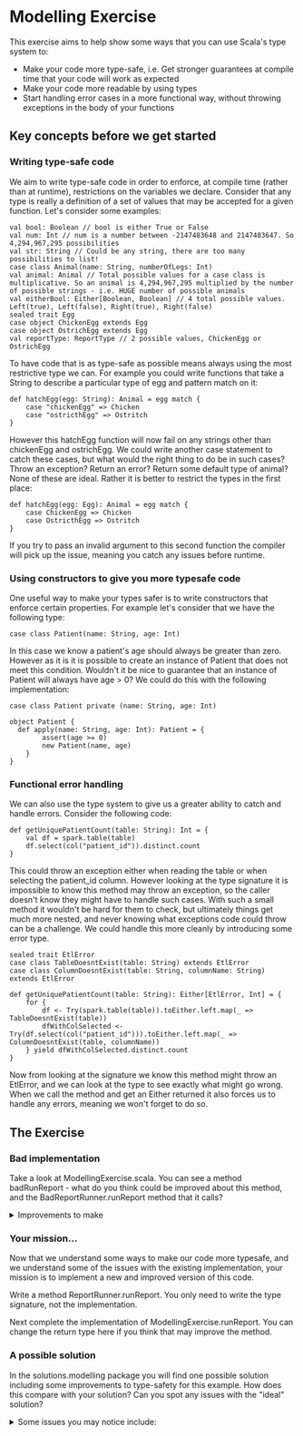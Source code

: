 # Modelling Exercise

This exercise aims to help show some ways that you can use Scala's type system to:

* Make your code more type-safe, i.e. Get stronger guarantees at compile time that your code will work as expected
* Make your code more readable by using types
* Start handling error cases in a more functional way, without throwing exceptions in the body of your functions

## Key concepts before we get started

### Writing type-safe code
We aim to write type-safe code in order to enforce, at compile time (rather than at runtime), restrictions on the
variables we declare. Consider that any type is really a definition of a set of values that may be accepted for a given
function. Let's consider some examples:

```
val bool: Boolean // bool is either True or False
val num: Int // num is a number between -2147483648 and 2147483647. So 4,294,967,295 possibilities
val str: String // Could be any string, there are too many possibilities to list!
case class Animal(name: String, numberOfLegs: Int)
val animal: Animal // Total possible values for a case class is multiplicative. So an animal is 4,294,967,295 multiplied by the number of possible strings - i.e. HUGE number of possible animals
val eitherBool: Either[Boolean, Boolean] // 4 total possible values. Left(true), Left(false), Right(true), Right(false)
sealed trait Egg
case object ChickenEgg extends Egg
case object OstrichEgg extends Egg
val reportType: ReportType // 2 possible values, ChickenEgg or OstrichEgg
```

To have code that is as type-safe as possible means always using the most restrictive type we can. For example you could
write functions that take a String to describe a particular type of egg and pattern match on it:
```
def hatchEgg(egg: String): Animal = egg match {
    case "chickenEgg" => Chicken
    case "ostricthEgg" => Ostritch
}
```

However this hatchEgg function will now fail on any strings other than chickenEgg and ostrichEgg. We could write another
case statement to catch these cases, but what would the right thing to do be in such cases? Throw an exception? Return
an error? Return some default type of animal? None of these are ideal. Rather it is better to restrict the types in the
first place:
```
def hatchEgg(egg: Egg): Animal = egg match {
    case ChickenEgg => Chicken
    case OstricthEgg => Ostritch
}
```
If you try to pass an invalid argument to this second function the compiler will pick up the issue, meaning you catch
any issues before runtime.

### Using constructors to give you more typesafe code
One useful way to make your types safer is to write constructors that enforce certain properties. For example let's
consider that we have the following type:
```
case class Patient(name: String, age: Int)
```
In this case we know a patient's age should always be greater than zero. However as it is it is possible to create an
instance of Patient that does not meet this condition. Wouldn't it be nice to guarantee that an instance of Patient
will always have age > 0? We could do this with the following implementation:

```
case class Patient private (name: String, age: Int)

object Patient {
  def apply(name: String, age: Int): Patient = {
        assert(age >= 0)
        new Patient(name, age)
    }
}
```

### Functional error handling
We can also use the type system to give us a greater ability to catch and handle errors. Consider the following code:
```
def getUniquePatientCount(table: String): Int = {
    val df = spark.table(table)
    df.select(col("patient_id")).distinct.count
}
```

This could throw an exception either when reading the table or when selecting the patient_id column. However looking at
the type signature it is impossible to know this method may throw an exception, so the caller doesn't know they might
have to handle such cases. With such a small method it wouldn't be hard for them to check, but ultimately things get
much more nested, and never knowing what exceptions code could throw can be a challenge. We could handle this more
cleanly by introducing some error type.

```
sealed trait EtlError
case class TableDoesntExist(table: String) extends EtlError
case class ColumnDoesntExist(table: String, columnName: String) extends EtlError

def getUniquePatientCount(table: String): Either[EtlError, Int] = {
    for {
        df <- Try(spark.table(table)).toEither.left.map(_ => TableDoesntExist(table))
        dfWithColSelected <- Try(df.select(col("patient_id"))).toEither.left.map(_ => ColumnDoesntExist(table, columnName))
    } yield dfWithColSelected.distinct.count
}
```

Now from looking at the signature we know this method might throw an EtlError, and we can look at the type to see
exactly what might go wrong. When we call the method and get an Either returned it also forces us to handle any errors,
meaning we won't forget to do so.

## The Exercise

### Bad implementation
Take a look at ModellingExercise.scala. You can see a method badRunReport - what do you think could be improved about
this method, and the BadReportRunner.runReport method that it calls? 

<details>
  <summary>Improvements to make</summary>
Some things you may have spotted:

* Unsafe reading values from a map
* Unsafe conversion to an Integer
* BadReportRunner.runReport looks like it will read in a table, which can throw an exception. However that is not shown
in the return type
* reportType is a String, instead of a more specific type
* endDate is an Int, with no guarantees it will actually be a valid date
* db and table are both Strings with no validation on them

</details>

### Your mission...
Now that we understand some ways to make our code more typesafe, and we understand some of the issues with the
existing implementation, your mission is to implement a new and improved version of this code.

Write a method ReportRunner.runReport. You only need to write the type signature, not the implementation.

Next complete the implementation of ModellingExercise.runReport. You can change the return type here if you think
that may improve the method.

### A possible solution
In the solutions.modelling package you will find one possible solution including some improvements to type-safety for
this example. How does this compare with your solution? Can you spot any issues with the "ideal" solution?

<details>
<summary>Some issues you may notice include:</summary>

* One issue is that if one of the provided arguments has an issue it will report only that error. A user might end up
running the application a number of times before they pick up the mistakes with all of the arguments! Wouldn't it
be better to use something that gives back all of the errors straight away? Cats has some handy utilities for
handling such a case, which you can check out here: https://typelevel.org/cats/datatypes/validated.html
* You may also notice that it is a lot longer than the original solution. Do you think this is an issue? Can you see
any potential pay-offs in return for this increased verbosity?

</details>

